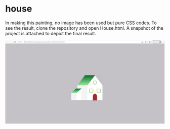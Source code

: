 # house
In making this painting, no image has been used but pure CSS codes. To see the result, clone the repository and open House.html. A snapshot of the project is attached to depict the final result.

![house](house.jpeg)
